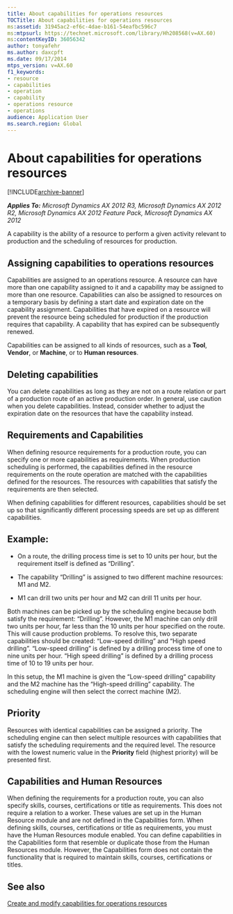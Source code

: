 ```yaml
---
title: About capabilities for operations resources
TOCTitle: About capabilities for operations resources
ms:assetid: 31945ac2-ef6c-4dae-b161-54eafbc596c7
ms:mtpsurl: https://technet.microsoft.com/library/Hh208568(v=AX.60)
ms:contentKeyID: 36056342
author: tonyafehr
ms.author: daxcpft
ms.date: 09/17/2014
mtps_version: v=AX.60
f1_keywords:
- resource
- capabilities
- operation
- capability
- operations resource
- operations
audience: Application User
ms.search.region: Global
---
```


# About capabilities for operations resources 


[!INCLUDE[archive-banner](includes/archive-banner.md)]


_**Applies To:** Microsoft Dynamics AX 2012 R3, Microsoft Dynamics AX 2012 R2, Microsoft Dynamics AX 2012 Feature Pack, Microsoft Dynamics AX 2012_

A capability is the ability of a resource to perform a given activity relevant to production and the scheduling of resources for production.

## Assigning capabilities to operations resources

Capabilities are assigned to an operations resource. A resource can have more than one capability assigned to it and a capability may be assigned to more than one resource. Capabilities can also be assigned to resources on a temporary basis by defining a start date and expiration date on the capability assignment. Capabilities that have expired on a resource will prevent the resource being scheduled for production if the production requires that capability. A capability that has expired can be subsequently renewed.

Capabilities can be assigned to all kinds of resources, such as a **Tool**, **Vendor**, or **Machine**, or to **Human resources**.

## Deleting capabilities

You can delete capabilities as long as they are not on a route relation or part of a production route of an active production order. In general, use caution when you delete capabilities. Instead, consider whether to adjust the expiration date on the resources that have the capability instead.

## Requirements and Capabilities

When defining resource requirements for a production route, you can specify one or more capabilities as requirements. When production scheduling is performed, the capabilities defined in the resource requirements on the route operation are matched with the capabilities defined for the resources. The resources with capabilities that satisfy the requirements are then selected.

When defining capabilities for different resources, capabilities should be set up so that significantly different processing speeds are set up as different capabilities.

## Example:

  - On a route, the drilling process time is set to 10 units per hour, but the requirement itself is defined as “Drilling”.

  - The capability “Drilling” is assigned to two different machine resources: M1 and M2.

  - M1 can drill two units per hour and M2 can drill 11 units per hour.

Both machines can be picked up by the scheduling engine because both satisfy the requirement: “Drilling”. However, the M1 machine can only drill two units per hour, far less than the 10 units per hour specified on the route. This will cause production problems. To resolve this, two separate capabilities should be created: “Low-speed drilling” and “High speed drilling”. “Low-speed drilling” is defined by a drilling process time of one to nine units per hour. “High speed drilling” is defined by a drilling process time of 10 to 19 units per hour.

In this setup, the M1 machine is given the “Low-speed drilling“ capability and the M2 machine has the “High-speed drilling” capability. The scheduling engine will then select the correct machine (M2).

## Priority

Resources with identical capabilities can be assigned a priority. The scheduling engine can then select multiple resources with capabilities that satisfy the scheduling requirements and the required level. The resource with the lowest numeric value in the **Priority** field (highest priority) will be presented first.

## Capabilities and Human Resources

When defining the requirements for a production route, you can also specify skills, courses, certifications or title as requirements. This does not require a relation to a worker. These values are set up in the Human Resource module and are not defined in the Capabilities form. When defining skills, courses, certifications or title as requirements, you must have the Human Resources module enabled. You can define capabilities in the Capabilities form that resemble or duplicate those from the Human Resources module. However, the Capabilities form does not contain the functionality that is required to maintain skills, courses, certifications or titles.

## See also

[Create and modify capabilities for operations resources](create-and-modify-capabilities-for-operations-resources.md)

  


